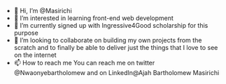 - 👋
 Hi, I’m @Masirichi
- 👀 I’m interested in learning front-end web development
- 🌱 I’m currently signed up with Ingressive4Good scholarship for this purpose
- 💞️ I’m looking to collaborate on building my own projects from the scratch and to finally be able to deliver just the things that I love to see on the internet
- 📫 How to reach me 
You can reach me on twitter @Nwaonyebartholomew and on LinkedIn@Ajah Bartholomew Masirichi

<!---
Masirichi/Masirichi is a ✨ special ✨ repository because its `README.md` (this file) appears on your GitHub profile.
You can click the Preview link to take a look at your changes.
--->
